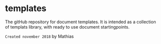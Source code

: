 # templates

The gitHub repository for document templates. It is intended as a collection of templats library, with ready to use document startingpoints.

`Created november 2018`
by Mathias
